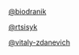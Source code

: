 [@biodranik](https://github.com/biodranik)

[@rtsisyk](https://github.com/rtsisyk)

[@vitaly-zdanevich](https://github.com/vitaly-zdanevich)
